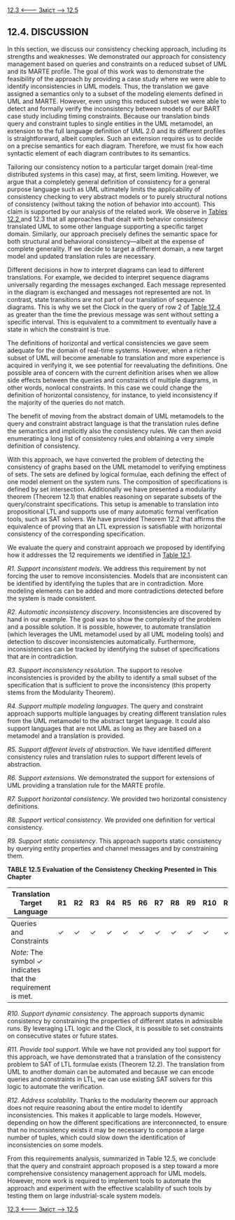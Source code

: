 [12.3 <--- ](12_3.md) [   Зміст   ](README.md) [--> 12.5](12_5.md)

## 12.4. DISCUSSION

In this section, we discuss our consistency checking approach, including its strengths and weaknesses. We demonstrated our approach for consistency management based on queries and constraints on a reduced subset of UML and its MARTE profile. The goal of this work was to demonstrate the feasibility of the approach by providing a case study where we were able to identify inconsistencies in UML models. Thus, the translation we gave assigned a semantics only to a subset of the modeling elements defined in UML and MARTE. However, even using this reduced subset we were able to detect and formally verify the inconsistency between models of our BART case study including timing constraints. Because our translation binds query and constraint tuples to single entities in the UML metamodel, an extension to the full language definition of UML 2.0 and its different profiles is straightforward, albeit complex. Such an extension requires us to decide on a precise semantics for each diagram. Therefore, we must fix how each syntactic element of each diagram contributes to its semantics.

Tailoring our consistency notion to a particular target domain (real-time distributed systems in this case) may, at first, seem limiting. However, we argue that a completely general definition of consistency for a general purpose language such as UML ultimately limits the applicability of consistency checking to very abstract models or to purely structural notions of consistency (without taking the notion of behavior into account). This claim is supported by our analysis of the related work. We observe in [Tables 12.2 ](#_bookmark71)and 12.3 that all approaches that dealt with behavior consistency translated UML to some other language supporting a specific target domain. Similarly, our approach precisely defines the semantic space for both structural and behavioral consistency—albeit at the expense of complete generality. If we decide to target a different domain, a new target model and updated translation rules are necessary.

Different decisions in how to interpret diagrams can lead to different translations. For example, we decided to interpret sequence diagrams universally regarding the messages exchanged. Each message represented in the diagram is exchanged and messages not represented are not. In contrast, state transitions are not part of our translation of sequence diagrams. This is why we set the Clock in the query of row 2 of [Table 12.4 ](#_bookmark75)as greater than the time the previous message was sent without setting a specific interval. This is equivalent to a commitment to eventually have a state in which the constraint is true.

The definitions of horizontal and vertical consistencies we gave seem adequate for the domain of real-time systems. However, when a richer subset of UML will become amenable to translation and more experience is acquired in verifying it, we see potential for reevaluating the definitions. One possible area of concern with the current definition arises when we allow side effects between the queries and constraints of multiple diagrams, in other words, nonlocal constraints. In this case we could change the definition of horizontal consistency, for instance, to yield inconsistency if the majority of the queries do not match.

The benefit of moving from the abstract domain of UML metamodels to the query and constraint abstract language is that the translation rules define the semantics and implicitly also the consistency rules. We can then avoid enumerating a long list of consistency rules and obtaining a very simple definition of consistency.

With this approach, we have converted the problem of detecting the consistency of graphs based on the UML metamodel to verifying emptiness of sets. The sets are defined by logical formulae, each defining the effect of one model element on the system runs. The composition of specifications is defined by set intersection. Additionally we have presented a modularity theorem (Theorem 12.1) that enables reasoning on separate subsets of the query/constraint specifications. This setup is amenable to translation into propositional LTL and supports use of many automatic formal verification tools, such as SAT solvers. We have provided Theorem 12.2 that affirms the equivalence of proving that an LTL expression is satisfiable with horizontal consistency of the corresponding specification.

We evaluate the query and constraint approach we proposed by identifying how it addresses the 12 requirements we identified in [Table 12.1](#_bookmark70).

*R1. Support inconsistent models*. We address this requirement by not forcing the user to remove inconsistencies. Models that are inconsistent can be identified by identifying the tuples that are in contradiction. More modeling elements can be added and more contradictions detected before the system is made consistent.

*R2. Automatic inconsistency discovery*. Inconsistencies are discovered by hand in our example. The goal was to show the complexity of the problem and a possible solution. It is possible, however, to automate translation (which leverages the UML metamodel used by all UML modeling tools) and detection to discover inconsistencies automatically. Furthermore, inconsistencies can be tracked by identifying the subset of specifications that are in contradiction.

*R3. Support inconsistency resolution*. The support to resolve inconsistencies is provided by the ability to identify a small subset of the specification that is sufficient to prove the inconsistency (this property stems from the Modularity Theorem).

*R4. Support multiple modeling languages*. The query and constraint approach supports multiple languages by creating different translation rules from the UML metamodel to the abstract target language. It could also support languages that are not UML as long as they are based on a metamodel and a translation is provided.

*R5. Support different levels of abstraction*. We have identified different consistency rules and translation rules to support different levels of abstraction.

*R6. Support extensions*. We demonstrated the support for extensions of UML providing a translation rule for the MARTE profile.

*R7. Support horizontal consistency*. We provided two horizontal consistency definitions.

*R8. Support vertical consistency*. We provided one definition for vertical consistency.

*R9. Support static consistency*. This approach supports static consistency by querying entity properties and channel messages and by constraining them.

 **TABLE** **12.5**  **Evaluation** **of** **the** **Consistency** **Checking** **Presented** **in** **This** **Chapter**

| **Translation** **Target** **Language**                      | **R1** | **R2** | **R3** | **R4** | **R5** | **R6** | **R7** | **R8** | **R9** | **R10** | **R11** | **R12** |      |
| ------------------------------------------------------------ | ------ | ------ | ------ | ------ | ------ | ------ | ------ | ------ | ------ | ------- | ------- | ------- | ---- |
| Queries and Constraints                                      | ✓      | ✓      | ✓      | ✓      | ✓      | ✓      | ✓      | ✓      | ✓      | ✓       | ✓       | ✓       |      |
| *Note:* The  symbol ✓ indicates  that the requirement is met. |        |        |        |        |        |        |        |        |        |         |         |         |      |

*R10. Support dynamic consistency*. The approach supports dynamic consistency by constraining the properties of different states in admissible runs. By leveraging LTL logic and the Clock, it is possible to set constraints on consecutive states or future states.

*R11. Provide tool support*. While we have not provided any tool support for this approach, we have demonstrated that a translation of the consistency problem to SAT of LTL formulae exists (Theorem 12.2). The translation from UML to another domain can be automated and because we can encode queries and constraints in LTL, we can use existing SAT solvers for this logic to automate the verification.

*R12. Address scalability*. Thanks to the modularity theorem our approach does not require reasoning about the entire model to identify inconsistencies. This makes it applicable to large models. However, depending on how the different specifications are interconnected, to ensure that no inconsistency exists it may be necessary to compose a large number of tuples, which could slow down the identification of inconsistencies on some models.

From this requirements analysis, summarized in Table 12.5, we conclude that the query and constraint approach proposed is a step toward a more comprehensive consistency management approach for UML models. However, more work is required to implement tools to automate the approach and experiment with the effective scalability of such tools by testing them on large industrial-scale system models.

[12.3 <--- ](12_3.md) [   Зміст   ](README.md) [--> 12.5](12_5.md)